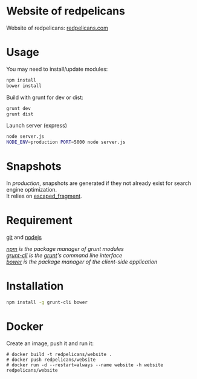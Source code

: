 Website of redpelicans
======================
Website of redpelicans: [redpelicans.com](redpelicans.com)

Usage
===
You may need to install/update modules:
```bash
npm install
bower install
```

Build with grunt for dev or dist:
```bash
grunt dev
grunt dist
```

Launch server (express)
```bash
node server.js
NODE_ENV=production PORT=5000 node server.js
```

Snapshots
===
In *production*, snapshots are generated if they not already exist for search engine optimization.  
It relies on [escaped_fragment](https://developers.google.com/webmasters/ajax-crawling/docs/specification).  

Requirement
===
[git](http://git-scm.com/) and [nodejs](http://nodejs.org/)

_[npm](https://www.npmjs.org/) is the package manager of grunt modules_  
_[grunt-cli](https://github.com/gruntjs/grunt-cli) is the [grunt](http://gruntjs.com/)'s command line interface_  
_[bower](http://bower.io/) is the package manager of the client-side application_

Installation
===
```bash
npm install -g grunt-cli bower
```


Docker
===

Create an image, push it and run it:

    # docker build -t redpelicans/website .
    # docker push redpelicans/website
    # docker run -d --restart=always --name website -h website  redpelicans/website



